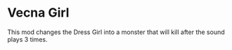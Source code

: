 # Vecna Girl
This mod changes the Dress Girl into a monster that will kill after the
sound plays 3 times.
